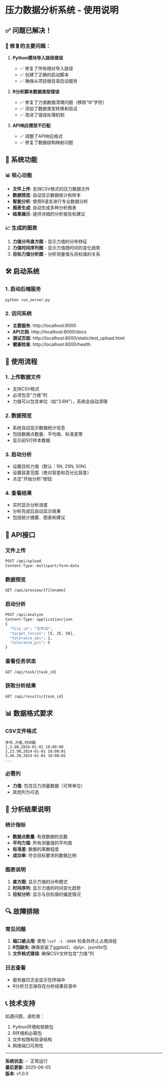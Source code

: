 # 压力数据分析系统 - 使用说明

## ✅ 问题已解决！

### 🔧 修复的主要问题：

1. **Python模块导入路径错误**
   - ✅ 修复了所有相对导入路径
   - ✅ 创建了正确的启动脚本
   - ✅ 确保从项目根目录启动服务

2. **R分析脚本数据类型错误**
   - ✅ 修复了力值数据清理问题（移除"N"字符）
   - ✅ 添加了数据类型转换和验证
   - ✅ 改进了错误处理机制

3. **API响应模型不匹配**
   - ✅ 调整了API响应格式
   - ✅ 修复了数据结构映射问题

## 🚀 系统功能

### 📊 核心功能
- **文件上传**: 支持CSV格式的压力数据文件
- **数据预览**: 自动显示数据统计和样本
- **智能分析**: 使用R语言进行专业数据分析
- **图表生成**: 自动生成多种分析图表
- **结果展示**: 提供详细的分析报告和建议

### 📈 生成的图表
1. **力值分布直方图** - 显示力值的分布特征
2. **力值时间序列图** - 显示力值随时间的变化趋势  
3. **目标力值分析图** - 分析测量值与目标值的关系

## 🛠️ 启动系统

### 1. 启动后端服务
```bash
python run_server.py
```

### 2. 访问系统
- **主要服务**: http://localhost:8000
- **API文档**: http://localhost:8000/docs
- **测试页面**: http://localhost:8000/static/test_upload.html
- **健康检查**: http://localhost:8000/health

## 📝 使用流程

### 1. 上传数据文件
- 支持CSV格式
- 必须包含"力值"列
- 力值可以包含单位（如"3.6N"），系统会自动清理

### 2. 数据预览
- 系统自动显示数据统计信息
- 包括数据点数量、平均值、标准差等
- 显示前5行样本数据

### 3. 启动分析
- 设置目标力值（默认：5N, 25N, 50N）
- 设置容差范围（绝对容差和百分比容差）
- 点击"开始分析"按钮

### 4. 查看结果
- 实时显示分析进度
- 分析完成后自动显示结果
- 包括统计摘要、图表和建议

## 🔧 API接口

### 文件上传
```bash
POST /api/upload
Content-Type: multipart/form-data
```

### 数据预览
```bash
GET /api/preview/{filename}
```

### 启动分析
```bash
POST /api/analyze
Content-Type: application/json
{
  "file_id": "文件ID",
  "target_forces": [5, 25, 50],
  "tolerance_abs": 2,
  "tolerance_pct": 5
}
```

### 查看任务状态
```bash
GET /api/task/{task_id}
```

### 获取分析结果
```bash
GET /api/results/{task_id}
```

## 📊 数据格式要求

### CSV文件格式
```csv
序号,力值,时间戳
1,3.6N,2024-01-01 10:00:00
2,23.5N,2024-01-01 10:00:01
3,48.2N,2024-01-01 10:00:02
...
```

### 必需列
- **力值**: 包含压力测量数据（可带单位）
- 其他列为可选

## 🎯 分析结果说明

### 统计指标
- **数据点数量**: 有效数据的总数
- **平均力值**: 所有测量值的平均值
- **标准差**: 数据的离散程度
- **成功率**: 符合目标要求的数据比例

### 图表说明
1. **直方图**: 显示力值的分布模式
2. **时间序列**: 显示力值的时间变化趋势
3. **目标分析**: 显示与目标值的偏差情况

## 🔍 故障排除

### 常见问题
1. **端口被占用**: 使用 `lsof -i :8000` 检查并终止占用进程
2. **R包缺失**: 确保安装了ggplot2、dplyr、jsonlite包
3. **文件格式错误**: 确保CSV文件包含"力值"列

### 日志查看
- 服务器日志会显示在终端中
- R分析日志保存在分析结果目录中

## 📞 技术支持

如遇问题，请检查：
1. Python环境和依赖包
2. R环境和必需包
3. 文件权限和目录结构
4. 网络端口可用性

---

**系统状态**: ✅ 正常运行  
**最后更新**: 2025-06-05  
**版本**: v1.0.0 